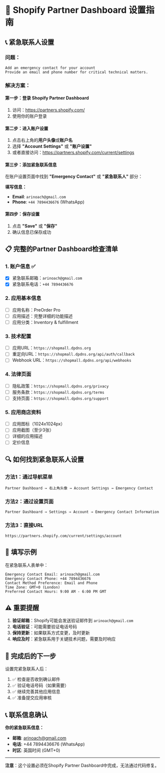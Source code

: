 # 🔧 Shopify Partner Dashboard 设置指南

## 📞 紧急联系人设置

### 问题：
```
Add an emergency contact for your account
Provide an email and phone number for critical technical matters.
```

### 解决方案：

#### 第一步：登录 Shopify Partner Dashboard
1. 访问：https://partners.shopify.com/
2. 使用你的账户登录

#### 第二步：进入账户设置
1. 点击右上角的**用户头像**或**账户名**
2. 选择 **"Account Settings"** 或 **"账户设置"**
3. 或者直接访问：https://partners.shopify.com/current/settings

#### 第三步：添加紧急联系信息
在账户设置页面中找到 **"Emergency Contact"** 或 **"紧急联系人"** 部分：

**填写信息：**
- **Email**: `arinoach@gmail.com`
- **Phone**: `+44 7894436676` (WhatsApp)

#### 第四步：保存设置
1. 点击 **"Save"** 或 **"保存"**
2. 确认信息已保存成功

## 📋 完整的Partner Dashboard检查清单

### 1. 账户信息 ✅
- [x] 紧急联系邮箱：`arinoach@gmail.com`
- [x] 紧急联系电话：`+44 7894436676`

### 2. 应用基本信息
- [ ] 应用名称：PreOrder Pro
- [ ] 应用描述：完整详细的功能描述
- [ ] 应用分类：Inventory & fulfillment

### 3. 技术配置
- [ ] 应用URL：`https://shopmall.dpdns.org`
- [ ] 重定向URL：`https://shopmall.dpdns.org/api/auth/callback`
- [ ] Webhook URL：`https://shopmall.dpdns.org/api/webhooks`

### 4. 法律页面
- [ ] 隐私政策：`https://shopmall.dpdns.org/privacy`
- [ ] 服务条款：`https://shopmall.dpdns.org/terms`
- [ ] 支持页面：`https://shopmall.dpdns.org/support`

### 5. 应用商店资料
- [ ] 应用图标（1024x1024px）
- [ ] 应用截图（至少3张）
- [ ] 详细的应用描述
- [ ] 定价信息

## 🔍 如何找到紧急联系人设置

### 方法1：通过导航菜单
```
Partner Dashboard → 右上角头像 → Account Settings → Emergency Contact
```

### 方法2：通过设置页面
```
Partner Dashboard → Settings → Account → Emergency Contact Information
```

### 方法3：直接URL
```
https://partners.shopify.com/current/settings/account
```

## 📝 填写示例

在紧急联系人表单中：

```
Emergency Contact Email: arinoach@gmail.com
Emergency Contact Phone: +44 7894436676
Contact Method Preference: Email and Phone
Time Zone: GMT+0 (London)
Preferred Contact Hours: 9:00 AM - 6:00 PM GMT
```

## ⚠️ 重要提醒

1. **验证邮箱**：Shopify可能会发送验证邮件到 `arinoach@gmail.com`
2. **电话验证**：可能需要验证电话号码
3. **保持更新**：如果联系方式变更，及时更新
4. **响应及时**：紧急联系用于关键技术问题，需要及时响应

## 🚀 完成后的下一步

设置完紧急联系人后：

1. ✅ 检查是否收到确认邮件
2. ✅ 验证电话号码（如果需要）
3. ✅ 继续完善其他应用信息
4. ✅ 准备提交应用审核

## 📞 联系信息确认

**你的紧急联系信息：**
- **邮箱**: arinoach@gmail.com
- **电话**: +44 7894436676 (WhatsApp)
- **时区**: 英国时间 (GMT+0)

---

**注意**：这个设置必须在Shopify Partner Dashboard中完成，无法通过代码修复。
